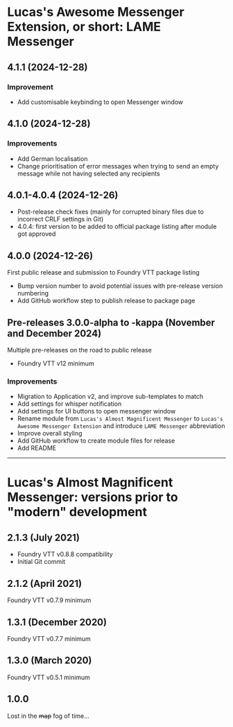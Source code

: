 # Lucas's Awesome Messenger Extension, or short: LAME Messenger

## 4.1.1 (2024-12-28)
### Improvement
- Add customisable keybinding to open Messenger window

## 4.1.0 (2024-12-28)
### Improvements
- Add German localisation
- Change prioritisation of error messages when trying to send an empty message while not having selected any recipients

## 4.0.1-4.0.4 (2024-12-26)
- Post-release check fixes (mainly for corrupted binary files due to incorrect CRLF settings in Git)
- 4.0.4: first version to be added to official package listing after module got approved

## 4.0.0 (2024-12-26)
First public release and submission to Foundry VTT package listing
- Bump version number to avoid potential issues with pre-release version numbering
- Add GitHub workflow step to publish release to package page

## Pre-releases 3.0.0-alpha to -kappa (November and December 2024)
Multiple pre-releases on the road to public release
- Foundry VTT v12 minimum

### Improvements
- Migration to Application v2, and improve sub-templates to match
- Add settings for whisper notification
- Add settings for UI buttons to open messenger window
- Rename module from `Lucas's Almost Magnificent Messenger` to `Lucas's Awesome Messenger Extension` and introduce `LAME Messenger` abbreviation
- Improve overall styling
- Add GitHub workflow to create module files for release
- Add README

---

# Lucas's Almost Magnificent Messenger: versions prior to "modern" development

## 2.1.3 (July 2021)
- Foundry VTT v0.8.8 compatibility
- Initial Git commit

## 2.1.2 (April 2021)
Foundry VTT v0.7.9 minimum

## 1.3.1 (December 2020)
Foundry VTT v0.7.7 minimum

## 1.3.0 (March 2020)
Foundry VTT v0.5.1 minimum

## 1.0.0
Lost in the ~~map~~ fog of time...
